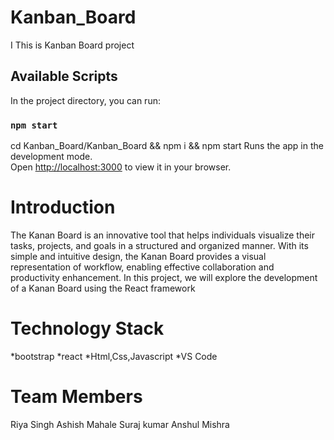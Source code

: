 # Kanban_Board
 I
This is  Kanban Board project
## Available Scripts

In the project directory, you can run:

### `npm start`
cd Kanban_Board/Kanban_Board && npm i && npm start
Runs the app in the development mode.\
Open [http://localhost:3000](http://localhost:3000) to view it in your browser.

# Introduction 
The Kanan Board is an innovative tool that helps individuals visualize their tasks, projects, and goals in a structured and organized manner. With its simple and intuitive design, the Kanan Board provides a visual representation of workflow, enabling effective collaboration and productivity enhancement. In this project, we will explore the development of a Kanan Board using the React framework


# Technology Stack
 *bootstrap
 *react
 *Html,Css,Javascript
 *VS Code

 
 # Team Members
 Riya Singh
 Ashish Mahale
 Suraj kumar
 Anshul Mishra
